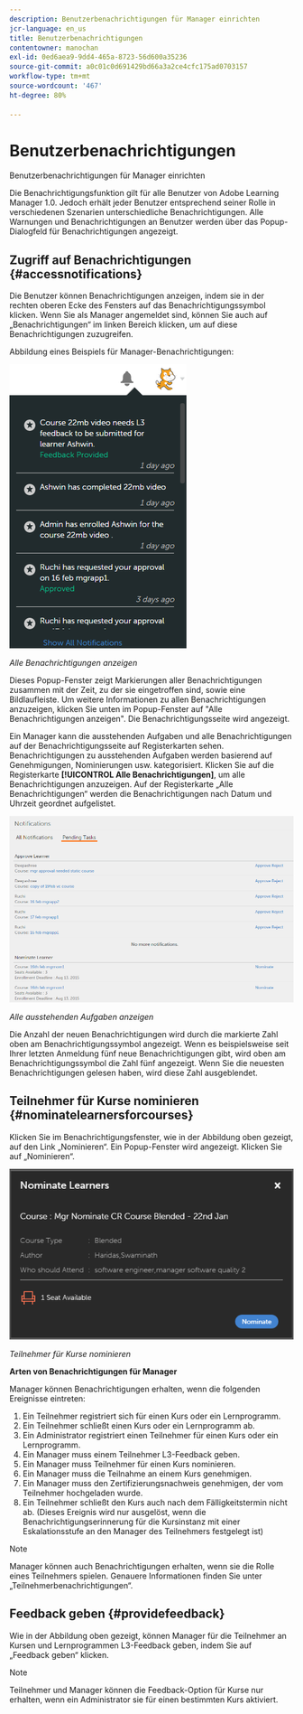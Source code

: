 ```yaml
---
description: Benutzerbenachrichtigungen für Manager einrichten
jcr-language: en_us
title: Benutzerbenachrichtigungen
contentowner: manochan
exl-id: 0ed6aea9-9dd4-465a-8723-56d600a35236
source-git-commit: a0c01c0d691429bd66a3a2ce4cfc175ad0703157
workflow-type: tm+mt
source-wordcount: '467'
ht-degree: 80%

---
```


# Benutzerbenachrichtigungen

Benutzerbenachrichtigungen für Manager einrichten

Die Benachrichtigungsfunktion gilt für alle Benutzer von Adobe Learning Manager 1.0. Jedoch erhält jeder Benutzer entsprechend seiner Rolle in verschiedenen Szenarien unterschiedliche Benachrichtigungen. Alle Warnungen und Benachrichtigungen an Benutzer werden über das Popup-Dialogfeld für Benachrichtigungen angezeigt.

## Zugriff auf Benachrichtigungen {#accessnotifications}

Die Benutzer können Benachrichtigungen anzeigen, indem sie in der rechten oberen Ecke des Fensters auf das Benachrichtigungssymbol klicken. Wenn Sie als Manager angemeldet sind, können Sie auch auf „Benachrichtigungen“ im linken Bereich klicken, um auf diese Benachrichtigungen zuzugreifen.

Abbildung eines Beispiels für Manager-Benachrichtigungen:

![](assets/manager-notifications-2.png)

*Alle Benachrichtigungen anzeigen*

Dieses Popup-Fenster zeigt Markierungen aller Benachrichtigungen zusammen mit der Zeit, zu der sie eingetroffen sind, sowie eine Bildlaufleiste. Um weitere Informationen zu allen Benachrichtigungen anzuzeigen, klicken Sie unten im Popup-Fenster auf &quot;Alle Benachrichtigungen anzeigen&quot;. Die Benachrichtigungsseite wird angezeigt.

Ein Manager kann die ausstehenden Aufgaben und alle Benachrichtigungen auf der Benachrichtigungsseite auf Registerkarten sehen. Benachrichtigungen zu ausstehenden Aufgaben werden basierend auf Genehmigungen, Nominierungen usw. kategorisiert. Klicken Sie auf die Registerkarte **[!UICONTROL Alle Benachrichtigungen]**, um alle Benachrichtigungen anzuzeigen. Auf der Registerkarte „Alle Benachrichtigungen“ werden die Benachrichtigungen nach Datum und Uhrzeit geordnet aufgelistet.

![](assets/manager-notifications-page.png)

*Alle ausstehenden Aufgaben anzeigen*

Die Anzahl der neuen Benachrichtigungen wird durch die markierte Zahl oben am Benachrichtigungssymbol angezeigt. Wenn es beispielsweise seit Ihrer letzten Anmeldung fünf neue Benachrichtigungen gibt, wird oben am Benachrichtigungssymbol die Zahl fünf angezeigt. Wenn Sie die neuesten Benachrichtigungen gelesen haben, wird diese Zahl ausgeblendet.

## Teilnehmer für Kurse nominieren {#nominatelearnersforcourses}

Klicken Sie im Benachrichtigungsfenster, wie in der Abbildung oben gezeigt, auf den Link „Nominieren“. Ein Popup-Fenster wird angezeigt. Klicken Sie auf „Nominieren“.

![](assets/nominate-learners.png)

*Teilnehmer für Kurse nominieren*

**Arten von Benachrichtigungen für Manager**

Manager können Benachrichtigungen erhalten, wenn die folgenden Ereignisse eintreten:

1. Ein Teilnehmer registriert sich für einen Kurs oder ein Lernprogramm.
1. Ein Teilnehmer schließt einen Kurs oder ein Lernprogramm ab.
1. Ein Administrator registriert einen Teilnehmer für einen Kurs oder ein Lernprogramm.
1. Ein Manager muss einem Teilnehmer L3-Feedback geben.
1. Ein Manager muss Teilnehmer für einen Kurs nominieren.
1. Ein Manager muss die Teilnahme an einem Kurs genehmigen.
1. Ein Manager muss den Zertifizierungsnachweis genehmigen, der vom Teilnehmer hochgeladen wurde.
1. Ein Teilnehmer schließt den Kurs auch nach dem Fälligkeitstermin nicht ab. (Dieses Ereignis wird nur ausgelöst, wenn die Benachrichtigungserinnerung für die Kursinstanz mit einer Eskalationsstufe an den Manager des Teilnehmers festgelegt ist)

>[!NOTE]
>
>Manager können auch Benachrichtigungen erhalten, wenn sie die Rolle eines Teilnehmers spielen. Genauere Informationen finden Sie unter „Teilnehmerbenachrichtigungen“.

## Feedback geben {#providefeedback}

Wie in der Abbildung oben gezeigt, können Manager für die Teilnehmer an Kursen und Lernprogrammen L3-Feedback geben, indem Sie auf „Feedback geben“ klicken.

>[!NOTE]
>
>Teilnehmer und Manager können die Feedback-Option für Kurse nur erhalten, wenn ein Administrator sie für einen bestimmten Kurs aktiviert.
